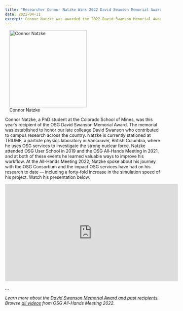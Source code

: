```yaml
---
title: "Researcher Connor Natzke Wins 2022 David Swanson Memorial Award"
date: 2022-04-11
excerpt: Connor Natzke was awarded the 2022 David Swanson Memorial Award at the March OSG All-Hands Meeting. The memorial was established to honor our late colleage David Swanson who contributed to campus research across the country.
---
```


<figure class="figure float-end" style="margin-left: 1em">
  <img src="{{ '/assets/images/Connor-Natzke-Square-smaller.jpg' | relative_url }}" class="figure-img img-fluid rounded" alt="Connor Natzke" width="250px">
  <figcaption class="figure-caption">Connor Natzke<br/></figcaption>
</figure>

Connor Natzke, a PhD student at the Colorado School of Mines, was this year’s recipient of the OSG David Swanson Memorial Award. The memorial was established 
to honor our late colleage David Swanson who contributed to campus research across the country. Natzke is currently stationed at TRIUMF, a particle physics 
laboratory in Vancouver, British Columbia, where he uses OSG services to investigate the strong nuclear force. Natzke attended OSG User School in 2019 and 
the OSG All-Hands Meeting in 2021, and at both of these events he learned valuable ways to improve his workflow. At the All-Hands Meeting 2022, Natzke 
spoke about his journey with the OSG Consortium and the impact OSG services have had on his research to date –– including a forty-fold increase in the 
simulation speed of his project. Watch his presentation below. 

<iframe width="560" height="315" src="https://www.youtube.com/embed/YTyFIdOsJvY?controls=0" title="YouTube video player" frameborder="0" allow="accelerometer; autoplay; clipboard-write; encrypted-media; gyroscope; picture-in-picture" allowfullscreen></iframe>

... 

*Learn more about the [David Swanson Memorial Award and past recipients](https://path-cc.io/web-preview/preview-add-ahm-summary-article/news/2021-03-19-Nicholas-Cooley-2021-David-Swanson-Award-Winner/). 
Browse [all videos](https://www.youtube.com/channel/UCVxyV0Lr1KiTeq7bTw3gwLw/playlists?view=50&sort=dd&shelf_id=1) from OSG All-Hands Meeting 2022.*
